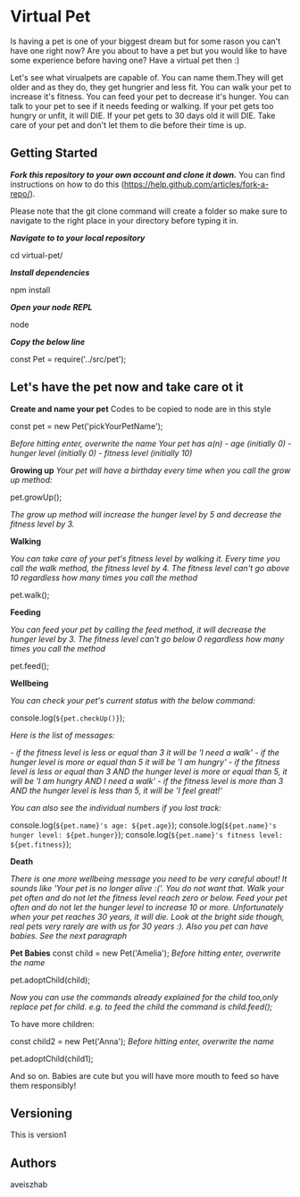 # Virtual Pet
Is having a pet is one of your biggest dream but for some rason you can't have one right now? Are you about to have a pet but you would like to have some experience before having one? Have a virtual pet then :)

Let's see what virualpets are capable of. You can name them.They will get older and as they do, they get hungrier and less fit. You can walk your pet to increase it's fitness. You can feed your pet to decrease it's hunger. You can talk to your pet to see if it needs feeding or walking. If your pet gets too hungry or unfit, it will DIE. If your pet gets to 30 days old it will DIE. Take care of your pet and don't let them to die before their time is up.

## Getting Started

***Fork this repository to your own account and clone it down.***
 You can find instructions on how to do this (https://help.github.com/articles/fork-a-repo/). 

 Please note that the git clone command will create a folder so make sure to navigate to the right place in your directory before typing it in.

***Navigate to to your local repository***

cd virtual-pet/

***Install dependencies***

npm install

***Open your node REPL***

node

***Copy the below line***

const Pet = require('../src/pet');


## Let's have the pet now and take care ot it
**Create and name your pet**
Codes to be copied to node are in this style

const pet = new Pet('pickYourPetName');

*Before hitting enter, overwrite the name*
*Your pet has a(n)* 
 *- age (initially 0)*
 *- hunger level (initially 0)*
 *- fitness level (initially 10)*

**Growing up**
*Your pet will have a birthday every time when you call the grow up method:*

pet.growUp();

*The grow up method will increase the hunger level by 5 and decrease the fitness level by 3.*

**Walking**

*You can take care of your pet's fitness level by walking it. Every time you call the walk method, the fitness level by 4. The fitness level can't go above 10 regardless how many times you call the method*

pet.walk();

**Feeding**

*You can feed your pet by calling the feed method, it will decrease the hunger level by 3. The fitness level can't go below 0 regardless how many times you call the method*

pet.feed();

**Wellbeing**

*You can check your pet's current status with the below command:*

console.log(`${pet.checkUp()}`);

*Here is the list of messages:*

*- if the fitness level is less or equal than 3 it will be 'I need a  walk'*
*- if the hunger level is more or equal than 5 it will be 'I am hungry'*
*- if the fitness level is less or equal than 3 AND the hunger level is more or equal than 5, it will be 'I am hungry AND I need a walk'*
*- if the fitness level is more than 3 AND the hunger level is less than 5, it will be 'I feel great!'*

*You can also see the individual numbers if you lost track:*

console.log(`${pet.name}'s age: ${pet.age}`);
console.log(`${pet.name}'s hunger level: ${pet.hunger}`);
console.log(`${pet.name}'s fitness level: ${pet.fitness}`);

**Death**

*There is one more wellbeing message you need to be very careful about! It sounds like 'Your pet is no longer alive :('. You do not want that.*
*Walk your pet often and do not let the fitness level reach zero or below.*
*Feed your pet often and do not let the hunger level to increase 10 or more.*
*Unfortunately when your pet reaches 30 years, it will die. Look at the bright side though, real pets very rarely are with us for 30 years :). Also you pet can have babies. See the next paragraph*

**Pet Babies**
const child = new Pet('Amelia');
*Before hitting enter, overwrite the name*

pet.adoptChild(child);

*Now you can use the commands already explained for the child too,only replace pet for child. e.g. to feed the child the command is child.feed();*

To have more children:

const child2 = new Pet('Anna');
*Before hitting enter, overwrite the name*

pet.adoptChild(child1);

And so on. Babies are cute but you will have more mouth to feed so have them responsibly!





## Versioning

This is version1

## Authors

aveiszhab